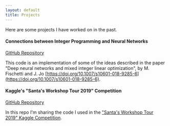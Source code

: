```yaml
---
layout: default
title: Projects
---
```


Here are some projects I have worked on in the past.

#### Connections between Integer Programming and Neural Networks
[GitHub Repository](https://github.com/ekozyreff/fischetti_jo_2018)

This code is an implementation of some of the ideas described in the paper "Deep neural networks and mixed integer linear optimization", by M. Fischetti and J. Jo [https://doi.org/10.1007/s10601-018-9285-6](https://doi.org/10.1007/s10601-018-9285-6).

#### Kaggle's "Santa's Workshop Tour 2019" Competition
[GitHub Repository](https://github.com/ekozyreff/kaggle_santa_2019)

In this repo I'm sharing the code I used in the ["Santa's Workshop Tour 2019" Kaggle Competition](https://www.kaggle.com/c/santa-workshop-tour-2019/).
